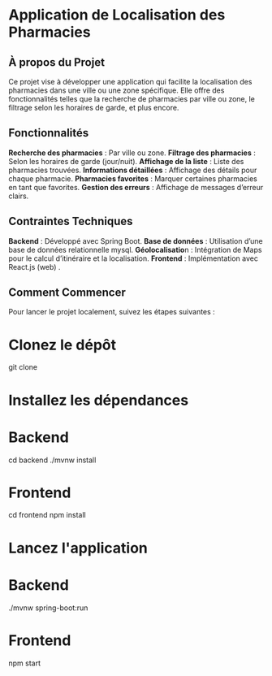 # Application de Localisation des Pharmacies


## À propos du Projet
Ce projet vise à développer une application qui facilite la localisation des pharmacies dans une ville ou une zone spécifique. 
Elle offre des fonctionnalités telles que la recherche de pharmacies par ville ou zone, le filtrage selon les horaires de garde, et plus encore.


## Fonctionnalités
  **Recherche des pharmacies** : Par ville ou zone.
  **Filtrage des pharmacies** : Selon les horaires de garde (jour/nuit).
  **Affichage de la liste** : Liste des pharmacies trouvées.
  **Informations détaillées** : Affichage des détails pour chaque pharmacie.
  **Pharmacies favorites** : Marquer certaines pharmacies en tant que favorites.
  **Gestion des erreurs** : Affichage de messages d’erreur clairs.

## Contraintes Techniques
  **Backend** : Développé avec Spring Boot.
  **Base de données** : Utilisation d’une base de données relationnelle mysql.
  **Géolocalisatio**n : Intégration de  Maps pour le calcul d’itinéraire et la localisation.
  **Frontend** : Implémentation avec React.js (web) .

## Comment Commencer
Pour lancer le projet localement, suivez les étapes suivantes :

# Clonez le dépôt
git clone 

# Installez les dépendances
# Backend
cd backend
./mvnw install

# Frontend
cd frontend
npm install

# Lancez l'application
# Backend
./mvnw spring-boot:run

# Frontend
npm start


